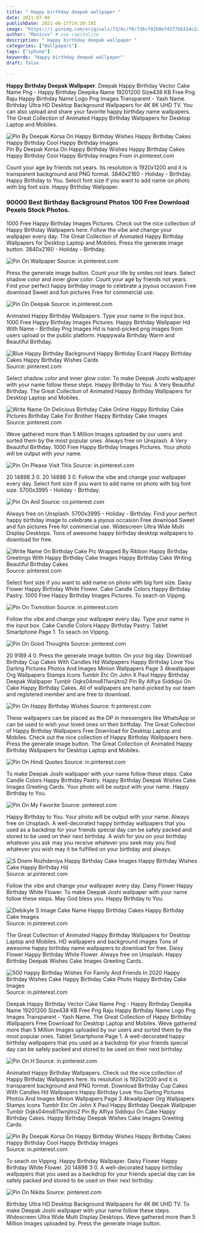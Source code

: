 ```yaml
---
title: " Happy birthday deepak wallpaper "
date: 2021-07-08
publishDate: 2021-06-17T14:20:19Z
image: "https://i.pinimg.com/originals/73/6c/f0/736cf02b0e74377bb314c2a95b9554ea.jpg"
author: "Manicus" # use capitalize
description: " Happy birthday deepak wallpaper "
categories: ["Wallpapers"]
tags: ["iphone"]
keywords: "Happy birthday deepak wallpaper"
draft: false

---
```



**Happy Birthday Deepak Wallpaper**. Deepak Happy Birthday Vector Cake Name Png - Happy Birthday Deepika Name 19201200 Size438 KB Free Png Raju Happy Birthday Name Logo Png Images Transparent - Yash Name. Birthday Ultra HD Desktop Background Wallpapers for 4K 8K UHD TV. You can also upload and share your favorite happy birthday name wallpapers. The Great Collection of Animated Happy Birthday Wallpapers for Desktop Laptop and Mobiles.

![Pin By Deepak Korsa On Happy Birthday Wishes Happy Birthday Cakes Happy Birthday Cool Happy Birthday Images](https://i.pinimg.com/736x/53/d6/3a/53d63a2068f76d4f759d6697a5f258b6.jpg "Pin By Deepak Korsa On Happy Birthday Wishes Happy Birthday Cakes Happy Birthday Cool Happy Birthday Images")
Pin By Deepak Korsa On Happy Birthday Wishes Happy Birthday Cakes Happy Birthday Cool Happy Birthday Images From in.pinterest.com


Count your age by friends not years. Its resolution is 1920x1200 and it is transparent background and PNG format. 3840x2160 - Holiday - Birthday. Happy Birthday to You. Select font size if you want to add name on photo with big font size. Happy Birthday Wallpaper.

### 90000 Best Birthday Background Photos 100 Free Download Pexels Stock Photos.

1000 Free Happy Birthday Images Pictures. Check out the nice collection of Happy Birthday Wallpapers here. Follow the vibe and change your wallpaper every day. The Great Collection of Animated Happy Birthday Wallpapers for Desktop Laptop and Mobiles. Press the generate image button. 3840x2160 - Holiday - Birthday.


![Pin On Wallpaper](https://i.pinimg.com/originals/c2/23/00/c22300efc3b27643a6b11016cc3a1712.png "Pin On Wallpaper")
Source: in.pinterest.com

Press the generate image button. Count your life by smiles not tears. Select shadow color and inner glow color. Count your age by friends not years. Find your perfect happy birthday image to celebrate a joyous occasion Free download Sweet and fun pictures Free for commercial use.

![Pin On Deepak](https://i.pinimg.com/564x/3a/e9/62/3ae96208befef7a629fe6b7c18183283.jpg "Pin On Deepak")
Source: in.pinterest.com

Animated Happy Birthday Wallpapers. Type your name in the input box. 1000 Free Happy Birthday Images Pictures. Happy Birthday Wallpaper Hd With Name - Birthday Png Images Hd is hand-picked png images from users upload or the public platform. Happywala Birthday Warm and Beautiful Birthday.

![Blue Happy Birthday Background Happy Birthday Ecard Happy Birthday Cakes Happy Birthday Wishes Cards](https://i.pinimg.com/originals/f8/d2/d2/f8d2d29487198a9793918f8a668adc21.jpg "Blue Happy Birthday Background Happy Birthday Ecard Happy Birthday Cakes Happy Birthday Wishes Cards")
Source: pinterest.com

Select shadow color and inner glow color. To make Deepak Joshi wallpaper with your name follow these steps. Happy Birthday to You. A Very Beautiful Birthday. The Great Collection of Animated Happy Birthday Wallpapers for Desktop Laptop and Mobiles.

![Write Name On Delicious Birthday Cake Online Happy Birthday Cake Pictures Birthday Cake For Brother Happy Birthday Cake Images](https://i.pinimg.com/564x/b6/65/5a/b6655ac0ad4d5da1d0364d3f1aa7a030.jpg "Write Name On Delicious Birthday Cake Online Happy Birthday Cake Pictures Birthday Cake For Brother Happy Birthday Cake Images")
Source: pinterest.com

Weve gathered more than 5 Million Images uploaded by our users and sorted them by the most popular ones. Always free on Unsplash. A Very Beautiful Birthday. 1000 Free Happy Birthday Images Pictures. Your photo will be output with your name.

![Pin On Please Visit This](https://i.pinimg.com/originals/0b/ed/f2/0bedf2fee671208208c20c7e3c961636.jpg "Pin On Please Visit This")
Source: in.pinterest.com

20 14898 3 0. 20 14898 3 0. Follow the vibe and change your wallpaper every day. Select font size if you want to add name on photo with big font size. 5700x3995 - Holiday - Birthday.

![Pin On Anil](https://i.pinimg.com/originals/5f/3b/cb/5f3bcb88cc2ba45c7b0cbbf8bb72b584.png "Pin On Anil")
Source: co.pinterest.com

Always free on Unsplash. 5700x3995 - Holiday - Birthday. Find your perfect happy birthday image to celebrate a joyous occasion Free download Sweet and fun pictures Free for commercial use. Widescreen Ultra Wide Multi Display Desktops. Tons of awesome happy birthday desktop wallpapers to download for free.

![Write Name On Birthday Cake Pic Wrapped By Ribbon Happy Birthday Greetings With Happy Birthday Cake Images Happy Birthday Cake Writing Beautiful Birthday Cakes](https://i.pinimg.com/564x/73/85/40/7385407d178473e3e0b4237372da4f35.jpg "Write Name On Birthday Cake Pic Wrapped By Ribbon Happy Birthday Greetings With Happy Birthday Cake Images Happy Birthday Cake Writing Beautiful Birthday Cakes")
Source: pinterest.com

Select font size if you want to add name on photo with big font size. Daisy Flower Happy Birthday White Flower. Cake Candle Colors Happy Birthday Pastry. 1000 Free Happy Birthday Images Pictures. To seach on Vippng.

![Pin On Tixmotion](https://i.pinimg.com/originals/ec/90/12/ec9012933692c49cc86a14e663076df4.jpg "Pin On Tixmotion")
Source: in.pinterest.com

Follow the vibe and change your wallpaper every day. Type your name in the input box. Cake Candle Colors Happy Birthday Pastry. Tablet Smartphone Page 1. To seach on Vippng.

![Pin On Good Thoughts](https://i.pinimg.com/600x315/05/98/ed/0598edf689fdd2e183cb768bb871c836.jpg "Pin On Good Thoughts")
Source: pinterest.com

20 9189 4 0. Press the generate image button. On your big day. Download Birthday Cup Cakes With Candles Hd Wallpapers Happy Birthday Love You Darling Pictures Photos And Images Minion Wallpapers Page 3 4kwallpaper Org Wallpapers Stamps Icons Tumblr Etc On John X Paul Happy Birthday Deepak Wallpaper Tumblr Oqks04ms611wnjitro2 Pin By Alfiya Siddiqui On Cake Happy Birthday Cakes. All of wallpapers are hand-picked by our team and registered member and are free to download.

![Pin On Happy Birthday Wishes](https://i.pinimg.com/originals/fc/46/96/fc4696498d30f65c85f696517f8f5abe.jpg "Pin On Happy Birthday Wishes")
Source: fr.pinterest.com

These wallpapers can be placed as the DP in messengers like WhatsApp or can be used to wish your loved ones on their birthday. The Great Collection of Happy Birthday Wallpapers Free Download for Desktop Laptop and Mobiles. Check out the nice collection of Happy Birthday Wallpapers here. Press the generate image button. The Great Collection of Animated Happy Birthday Wallpapers for Desktop Laptop and Mobiles.

![Pin On Hindi Quotes](https://i.pinimg.com/736x/14/08/b1/1408b1d7e3deb3a18a83b30abc2fca54.jpg "Pin On Hindi Quotes")
Source: in.pinterest.com

To make Deepak Joshi wallpaper with your name follow these steps. Cake Candle Colors Happy Birthday Pastry. Happy Birthday Deepak Wishes Cake Images Greeting Cards. Your photo will be output with your name. Happy Birthday to You.

![Pin On My Favorite](https://i.pinimg.com/originals/dd/af/ab/ddafab750a15d90e709300416cf2db5f.jpg "Pin On My Favorite")
Source: pinterest.com

Happy Birthday to You. Your photo will be output with your name. Always free on Unsplash. A well-decorated happy birthday wallpapers that you used as a backdrop for your friends special day can be safely packed and stored to be used on their next birthday. A wish for you on your birthday whatever you ask may you receive whatever you seek may you find whatever you wish may it be fulfilled on your birthday and always.

![S Dnem Rozhdeniya Happy Birthday Cake Images Happy Birthday Wishes Cake Happy Birthday Hd](https://i.pinimg.com/originals/6a/a9/6a/6aa96a0686511aac96cca2b326f1f9de.jpg "S Dnem Rozhdeniya Happy Birthday Cake Images Happy Birthday Wishes Cake Happy Birthday Hd")
Source: ar.pinterest.com

Follow the vibe and change your wallpaper every day. Daisy Flower Happy Birthday White Flower. To make Deepak Joshi wallpaper with your name follow these steps. May God bless you. Happy Birthday to You.

![Debikyle S Image Cake Name Happy Birthday Cakes Happy Birthday Cake Images](https://i.pinimg.com/originals/45/50/6c/45506ca905acb30f469edcaf8fb4006a.jpg "Debikyle S Image Cake Name Happy Birthday Cakes Happy Birthday Cake Images")
Source: in.pinterest.com

The Great Collection of Animated Happy Birthday Wallpapers for Desktop Laptop and Mobiles. HD wallpapers and background images Tons of awesome happy birthday name wallpapers to download for free. Daisy Flower Happy Birthday White Flower. Always free on Unsplash. Happy Birthday Deepak Wishes Cake Images Greeting Cards.

![500 Happy Birthday Wishes For Family And Friends In 2020 Happy Birthday Wishes Cake Happy Birthday Cake Photo Happy Birthday Cake Images](https://i.pinimg.com/564x/da/b8/f1/dab8f1f8cfe9177c7e44c5d9b73e0148.jpg "500 Happy Birthday Wishes For Family And Friends In 2020 Happy Birthday Wishes Cake Happy Birthday Cake Photo Happy Birthday Cake Images")
Source: in.pinterest.com

Deepak Happy Birthday Vector Cake Name Png - Happy Birthday Deepika Name 19201200 Size438 KB Free Png Raju Happy Birthday Name Logo Png Images Transparent - Yash Name. The Great Collection of Happy Birthday Wallpapers Free Download for Desktop Laptop and Mobiles. Weve gathered more than 5 Million Images uploaded by our users and sorted them by the most popular ones. Tablet Smartphone Page 1. A well-decorated happy birthday wallpapers that you used as a backdrop for your friends special day can be safely packed and stored to be used on their next birthday.

![Pin On H](https://i.pinimg.com/564x/10/6e/b2/106eb2545910a2ba24b565b3c57e3c27.jpg "Pin On H")
Source: in.pinterest.com

Animated Happy Birthday Wallpapers. Check out the nice collection of Happy Birthday Wallpapers here. Its resolution is 1920x1200 and it is transparent background and PNG format. Download Birthday Cup Cakes With Candles Hd Wallpapers Happy Birthday Love You Darling Pictures Photos And Images Minion Wallpapers Page 3 4kwallpaper Org Wallpapers Stamps Icons Tumblr Etc On John X Paul Happy Birthday Deepak Wallpaper Tumblr Oqks04ms611wnjitro2 Pin By Alfiya Siddiqui On Cake Happy Birthday Cakes. Happy Birthday Deepak Wishes Cake Images Greeting Cards.

![Pin By Deepak Korsa On Happy Birthday Wishes Happy Birthday Cakes Happy Birthday Cool Happy Birthday Images](https://i.pinimg.com/736x/53/d6/3a/53d63a2068f76d4f759d6697a5f258b6.jpg "Pin By Deepak Korsa On Happy Birthday Wishes Happy Birthday Cakes Happy Birthday Cool Happy Birthday Images")
Source: in.pinterest.com

To seach on Vippng. Happy Birthday Wallpaper. Daisy Flower Happy Birthday White Flower. 20 14898 3 0. A well-decorated happy birthday wallpapers that you used as a backdrop for your friends special day can be safely packed and stored to be used on their next birthday.

![Pin On Nikita](https://i.pinimg.com/originals/73/6c/f0/736cf02b0e74377bb314c2a95b9554ea.jpg "Pin On Nikita")
Source: pinterest.com

Birthday Ultra HD Desktop Background Wallpapers for 4K 8K UHD TV. To make Deepak Joshi wallpaper with your name follow these steps. Widescreen Ultra Wide Multi Display Desktops. Weve gathered more than 5 Million Images uploaded by. Press the generate image button.

